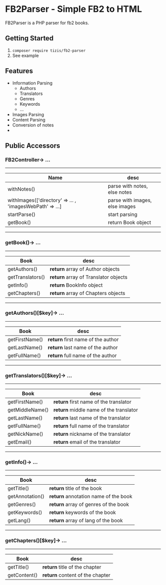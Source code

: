 
# FB2Parser - Simple FB2 to HTML

FB2Parser is a PHP parser for fb2 books.

## Getting Started
1. `composer require tizis/fb2-parser`
2. See example

## Features
- Information Parsing
    - Authors
    - Translators
    - Genres
    - Keywords
    - ...
- Images Parsing
- Content Parsing
- Conversion of notes
-
## Public Accessors
### FB2Controller-> ...
--------
| Name | desc |
|--|--|
| withNotes() |  parse with notes, else notes|will be deleted|
| withImages(['directory' => ... , 'imagesWebPath' => ...] |  parse with images, else images|will be deleted|
| startParse()|  start parsing|
| getBook() |  return Book object|
--------
### getBook()-> ...
--------
| Book | desc |
|--|--|
| getAuthors() |  **return** array of Author objects|
| getTranslators() |  **return** array of Translator objects|
| getInfo() |  **return** BookInfo object|
| getChapters() |  **return** array of Chapters objects|
--------
### getAuthors()[$key]-> ...
--------
| Book | desc |
|--|--|
| getFirstName() |  **return** first name of the author|
| getLastName() |  **return** last name of the author|
| getFullName() |  **return** full name of the author|
--------
### getTranslators()[$key]-> ...
--------
| Book | desc |
|--|--|
| getFirstName() |  **return** first name of the translator|
| getMiddleName() |  **return** middle name of the translator|
| getLastName() |  **return** last name of the translator|
| getFullName() |  **return** full name of the translator|
| getNickName() |  **return** nickname of the translator|
| getEmail() |  **return** email of the translator|
--------
### getInfo()-> ...
--------
| Book | desc |
|--|--|
| getTitle() |  **return** title of the book|
| getAnnotation() |  **return** annotation name of the book|
| getGenres() |  **return** array of genres of the book|
| getKeywords() |  **return** keywords of the book|
| getLang() |  **return** array of lang of the book|
--------
### getChapters()[$key]-> ...
--------
| Book | desc |
|--|--|
| getTitle() |  **return** title of the chapter|
| getContent() |  **return** content of the chapter|
